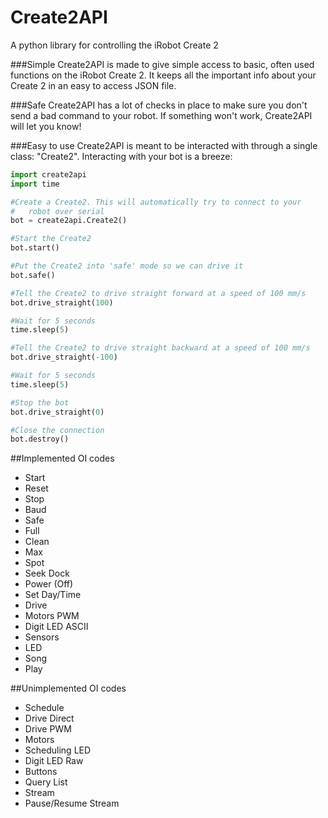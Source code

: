 # Create2API
A python library for controlling the iRobot Create 2

###Simple
Create2API is made to give simple access to basic, often used functions on the iRobot Create 2. It keeps all the important info about your Create 2 in an easy to access JSON file.

###Safe
Create2API has a lot of checks in place to make sure you don't send a bad command to your robot. If something won't work, Create2API will let you know!

###Easy to use
Create2API is meant to be interacted with through a single class: "Create2". Interacting with your bot is a breeze:

```python
import create2api
import time

#Create a Create2. This will automatically try to connect to your
#	robot over serial
bot = create2api.Create2()

#Start the Create2
bot.start()

#Put the Create2 into 'safe' mode so we can drive it
bot.safe()

#Tell the Create2 to drive straight forward at a speed of 100 mm/s
bot.drive_straight(100)

#Wait for 5 seconds
time.sleep(5)

#Tell the Create2 to drive straight backward at a speed of 100 mm/s
bot.drive_straight(-100)

#Wait for 5 seconds
time.sleep(5)

#Stop the bot
bot.drive_straight(0)

#Close the connection
bot.destroy()

```


##Implemented OI codes
- Start
- Reset
- Stop
- Baud
- Safe
- Full
- Clean
- Max
- Spot
- Seek Dock
- Power (Off)
- Set Day/Time
- Drive
- Motors PWM
- Digit LED ASCII
- Sensors
- LED
- Song
- Play

##Unimplemented OI codes
- Schedule
- Drive Direct
- Drive PWM
- Motors
- Scheduling LED
- Digit LED Raw
- Buttons
- Query List
- Stream
- Pause/Resume Stream